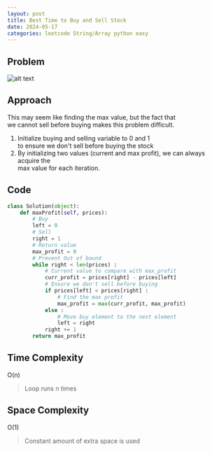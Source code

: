 ```yaml
---
layout: post
title: Best Time to Buy and Sell Stock
date: 2024-05-17
categories: leetcode String/Array python easy
---
```

## Problem
![alt text](/blog/public/img/BuyStock.png)

## Approach
This may seem like finding the max value, but the fact that  
we cannot sell before buying makes this problem difficult.

1. Initialize buying and selling variable to 0 and 1  
to ensure we don't sell before buying the stock
2. By initializing two values (current and max profit), we can always acquire the  
max value for each iteration.

## Code
```python
class Solution(object):
    def maxProfit(self, prices):
        # Buy
        left = 0
        # Sell
        right = 1
        # Return value
        max_profit = 0
        # Prevent Out of bound
        while right < len(prices) :
            # Current value to compare with max_profit
            curr_profit = prices[right] - prices[left]
            # Ensure we don't sell before buying
            if prices[left] < prices[right] :
                # Find the max profit
                max_profit = max(curr_profit, max_profit)
            else :
                # Move buy element to the next element
                left = right
            right += 1
        return max_profit
```
## Time Complexity
O(n)
> Loop runs n times

## Space Complexity
O(1)
> Constant amount of extra space is used